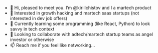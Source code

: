 - 👋 Hi, pleased to meet you. I’m @kirillchistov and I a martech product 
- 👀 Interested in growth hacking and martech saas startups (not interested in dev job offers)
- 🌱 Currently learning some programming (like React, Python) to look savvy in tech context
- 💞️ Looking to collaborate with adtech/martech startup teams as angel investor or otherwise
- 📫 Reach me if you feel like networking... 

<!---
kirillchistov/kirillchistov is a ✨ special ✨ repository because its `README.md` (this file) appears on your GitHub profile.
You can click the Preview link to take a look at your changes.
--->
